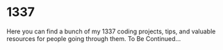 # 1337
Here you can find a bunch of my 1337 coding projects, tips, and valuable resources for people going through them.
To Be Continued... 
